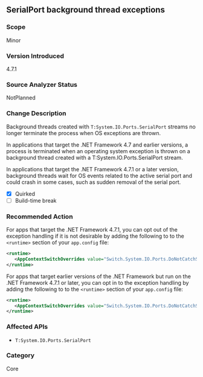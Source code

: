 ## SerialPort background thread exceptions

### Scope
Minor

### Version Introduced
4.7.1

### Source Analyzer Status
NotPlanned

### Change Description
Background threads created with `T:System.IO.Ports.SerialPort` streams no longer terminate the process when OS exceptions are thrown.

In applications that target the .NET Framework 4.7 and earlier versions, a process is terminated when an operating system exception is thrown on a background thread created with a T:System.IO.Ports.SerialPort stream.

In applications that target the .NET Framework 4.7.1 or a later version, background threads wait for OS events related to the active serial port and could crash in some cases, such as sudden removal of the serial port. 

- [X] Quirked
- [ ] Build-time break

### Recommended Action

For apps that target the .NET Framework 4.7.1, you can opt out of the exception handling if it is not desirable by adding the following to to the `<runtime>` section of your `app.config` file:

   ```xml
   <runtime>
      <AppContextSwitchOverrides value="Switch.System.IO.Ports.DoNotCatchSerialStreamThreadExceptions=true" />
   </runtime>
   ```

For apps that target earlier versions of the .NET Framework but run on the .NET Framework 4.7.1 or later, you can opt in to the exception handling by adding the following to to the `<runtime>` section of your `app.config` file:

   ```xml
   <runtime>
      <AppContextSwitchOverrides value="Switch.System.IO.Ports.DoNotCatchSerialStreamThreadExceptions=false" />
   </runtime>
   ```

### Affected APIs

* `T:System.IO.Ports.SerialPort`

### Category
Core

<!--
Bug #428461
-->
